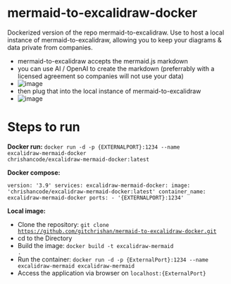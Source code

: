 # mermaid-to-excalidraw-docker
Dockerized version of the repo mermaid-to-excalidraw. Use to host a local instance of mermaid-to-excalidraw, allowing you to keep your diagrams & data private from companies.
- mermaid-to-excalidraw accepts the mermaid.js markdown
- you can use AI / OpenAI to create the markdown (preferrably with a licensed agreement so companies will not use your data)
- ![image](https://github.com/gitchrishan/mermaid-to-excalidraw-docker/assets/43588713/c5f9324f-565d-45b7-9da1-e7baa74dd153)
- then plug that into the local instance of mermaid-to-excalidraw
- ![image](https://github.com/gitchrishan/mermaid-to-excalidraw-docker/assets/43588713/d85859f1-afcd-4e93-ad87-1be65e481492)

# Steps to run
<b>Docker run:</b>
<code>docker run -d -p {EXTERNALPORT}:1234 --name excalidraw-mermaid-docker chrishancode/excalidraw-mermaid-docker:latest</code>

<b>Docker compose:</b>

<code>version: '3.9'
services:
excalidraw-mermaid-docker:
    image: 'chrishancode/excalidraw-mermaid-docker:latest'
    container_name: excalidraw-mermaid-docker
    ports:
        - '{EXTERNALPORT}:1234'
</code>

<b>Local image:</b>
- Clone the repository: <code>git clone https://github.com/gitchrishan/mermaid-to-excalidraw-docker.git</code>
- cd to the Directory
- Build the image: <code>docker build -t excalidraw-mermaid .</code>
- Run the container: <code>docker run -d -p {ExternalPort}:1234 --name excalidraw-mermaid excalidraw-mermaid</code>
- Access the application via browser on <code>localhost:{ExternalPort}</code>
